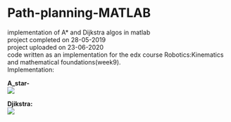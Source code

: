 # Path-planning-MATLAB
implementation of A* and Dijkstra algos in matlab\
project completed on 28-05-2019\
project uploaded on 23-06-2020\
code written as an implementation for the edx course Robotics:Kinematics and mathematical foundations(week9).\
Implementation:

**A_star-**<br/>
![](https://github.com/satyamgupta2708/Path-planning-MATLAB/blob/master/algos_gifs/A*.gif)<br/>

**Djikstra:**<br/>
![](https://github.com/satyamgupta2708/Path-planning-MATLAB/blob/master/algos_gifs/Dijkstra.gif)
